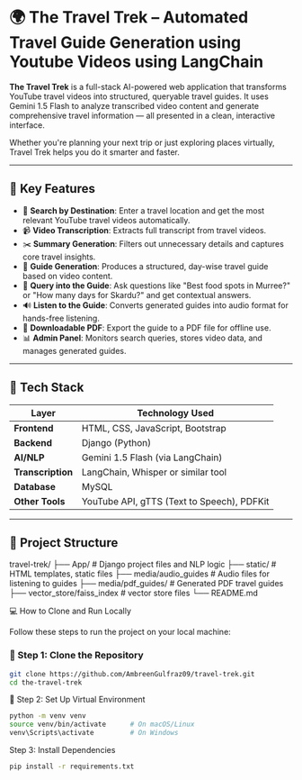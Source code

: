 # 🌍 The Travel Trek – Automated Travel Guide Generation using Youtube Videos using LangChain

**The Travel Trek** is a full-stack AI-powered web application that transforms YouTube travel videos into structured, queryable travel guides. It uses Gemini 1.5 Flash to analyze transcribed video content and generate comprehensive travel information — all presented in a clean, interactive interface.

Whether you're planning your next trip or just exploring places virtually, Travel Trek helps you do it smarter and faster.

---

## 🚀 Key Features

- 🔎 **Search by Destination**: Enter a travel location and get the most relevant YouTube travel videos automatically.
- 📹 **Video Transcription**: Extracts full transcript from travel videos.
- ✂️ **Summary Generation**: Filters out unnecessary details and captures core travel insights.
- 📘 **Guide Generation**: Produces a structured, day-wise travel guide based on video content.
- 💬 **Query into the Guide**: Ask questions like "Best food spots in Murree?" or "How many days for Skardu?" and get contextual answers.
- 🔊 **Listen to the Guide**: Converts generated guides into audio format for hands-free listening.
- 📄 **Downloadable PDF**: Export the guide to a PDF file for offline use.
- 📊 **Admin Panel**: Monitors search queries, stores video data, and manages generated guides.

---

## 🧱 Tech Stack

| Layer         | Technology Used                          |
|---------------|------------------------------------------|
| **Frontend**  | HTML, CSS, JavaScript, Bootstrap         |
| **Backend**   | Django (Python)                          |
| **AI/NLP**    | Gemini 1.5 Flash (via LangChain)         |
| **Transcription** | LangChain, Whisper or similar tool               |
| **Database**  | MySQL                                    |
| **Other Tools** | YouTube API, gTTS (Text to Speech), PDFKit |

---

## 📂 Project Structure
travel-trek/
├── App/ # Django project files and NLP logic
├── static/ # HTML templates, static files
├── media/audio_guides # Audio files for listening to guides
├── media/pdf_guides/ # Generated PDF travel guides
├── vector_store/faiss_index # vector store files
└── README.md

💻 How to Clone and Run Locally

Follow these steps to run the project on your local machine:

### 🔁 Step 1: Clone the Repository

```bash
git clone https://github.com/AmbreenGulfraz09/travel-trek.git
cd the-travel-trek
```
🐍 Step 2: Set Up Virtual Environment
```bash
python -m venv venv
source venv/bin/activate      # On macOS/Linux
venv\Scripts\activate         # On Windows
```
Step 3: Install Dependencies
```bash
pip install -r requirements.txt
```

